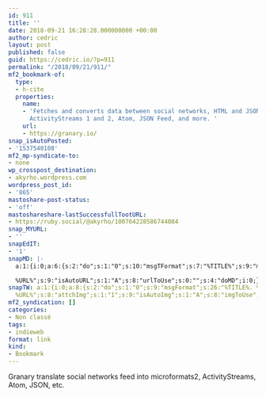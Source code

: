 ```yaml
---
id: 911
title: ''
date: 2018-09-21 16:28:28.000000000 +00:00
author: cedric
layout: post
published: false
guid: https://cedric.io/?p=911
permalink: "/2018/09/21/911/"
mf2_bookmark-of:
  type:
  - h-cite
  properties:
    name:
    - 'Fetches and converts data between social networks, HTML and JSON with microformats2,
      ActivityStreams 1 and 2, Atom, JSON Feed, and more. '
    url:
    - https://granary.io/
snap_isAutoPosted:
- '1537540108'
mf2_mp-syndicate-to:
- none
wp_crosspost_destination:
- akyrho.wordpress.com
wordpress_post_id:
- '865'
mastoshare-post-status:
- 'off'
mastoshareshare-lastSuccessfullTootURL:
- https://ruby.social/@akyrho/100764228586744084
snap_MYURL:
- ''
snapEdIT:
- '1'
snapMD: |-
  a:1:{i:0;a:6:{s:2:"do";s:1:"0";s:10:"msgTFormat";s:7:"%TITLE%";s:9:"msgFormat";s:19:"%FULLTEXT%

  %URL%";s:9:"isAutoURL";s:1:"A";s:8:"urlToUse";s:0:"";s:4:"doMD";i:0;}}"
snapTW: a:1:{i:0;a:8:{s:2:"do";s:1:"0";s:9:"msgFormat";s:26:"%TITLE%. %EXCERPT% -
  %URL%";s:8:"attchImg";s:1:"1";s:9:"isAutoImg";s:1:"A";s:8:"imgToUse";s:0:"";s:9:"isAutoURL";s:1:"A";s:8:"urlToUse";s:0:"";s:4:"doTW";i:0;}}
mf2_syndication: []
categories:
- Non classé
tags:
- indieweb
format: link
kind:
- Bookmark
---
```

Granary translate social networks feed into microformats2, ActivityStreams, Atom, JSON, etc.